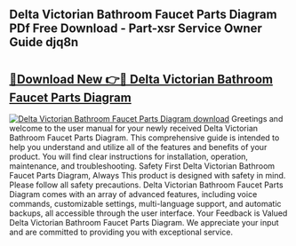 ## Delta Victorian Bathroom Faucet Parts Diagram PDf Free Download - Part-xsr Service Owner Guide djq8n

# <h2><a href="http://dfnx98.blite.top/?on=Delta+Victorian+Bathroom+Faucet+Parts+Diagram">🔗Download New 👉🔴 Delta Victorian Bathroom Faucet Parts Diagram</a></h2>

[![Delta Victorian Bathroom Faucet Parts Diagram download](https://i.imgur.com/lujVjoI.png)](http://dfnx98.blite.top/?on=Delta+Victorian+Bathroom+Faucet+Parts+Diagram)
Greetings and welcome to the user manual for your newly received Delta Victorian Bathroom Faucet Parts Diagram. This comprehensive guide is intended to help you understand and utilize all of the features and benefits of your product. You will find clear instructions for installation, operation, maintenance, and troubleshooting. Safety First Delta Victorian Bathroom Faucet Parts Diagram, Always This product is designed with safety in mind. Please follow all safety precautions. Delta Victorian Bathroom Faucet Parts Diagram comes with an array of advanced features, including voice commands, customizable settings, multi-language support, and automatic backups, all accessible through the user interface. Your Feedback is Valued Delta Victorian Bathroom Faucet Parts Diagram. We appreciate your input and are committed to providing you with exceptional service.
